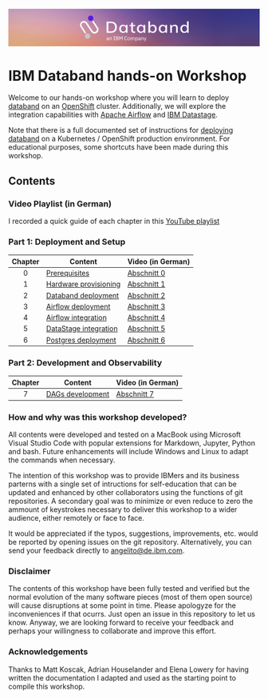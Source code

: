 
![](./pictures/databand1.png)

# IBM Databand hands-on Workshop

Welcome to our hands-on workshop where you will learn to deploy [databand](https://databand.ai/) on an [OpenShift](https://www.redhat.com/en/technologies/cloud-computing/openshift) cluster. Additionally, we will explore the integration capabilities with [Apache Airflow](https://airflow.apache.org/) and [IBM Datastage](https://www.ibm.com/products/datastage).

Note that there is a full documented set of instructions for [deploying databand](https://docs.databand.ai/docs/installing-databand-in-kubernetes-cluster) on a Kubernetes / OpenShift production environment. For educational purposes, some shortcuts have been made during this workshop.

## Contents

### Video Playlist (in German)

I recorded a quick guide of each chapter in this [YouTube playlist](https://youtube.com/playlist?list=PLa8RtivAledWdZsEzl34UUY_Eephzj7pZ)

### Part 1: Deployment and Setup

| Chapter   | Content                                                   | Video (in German)                           |
| :--------:|-----------------------------------------------------------|---------------------------------------------|
| 0         | [Prerequisites](./jupyter/0_prerequisites.ipynb)          |[Abschnitt 0](https://youtu.be/qXYpGCiDJnQ)  |
| 1         | [Hardware provisioning](./jupyter/1_provisioning.ipynb)   |[Abschnitt 1](https://youtu.be/pyn_ZG-_NW8)  |
| 2         | [Databand deployment](./jupyter/2_databand_deploy.ipynb)  |[Abschnitt 2]()  |
| 3         | [Airflow deployment](./jupyter/3_airflow_deploy.ipynb)    |[Abschnitt 3](https://youtu.be/4n49O8ZCrno)  |
| 4         | [Airflow integration](./jupyter/4_airflow_int.ipynb)      |[Abschnitt 4](https://youtu.be/RSnTgBpFd24)  |
| 5         | [DataStage integration](./jupyter/5_datastage_int.ipynb)  |[Abschnitt 5](https://youtu.be/8OZt0w2OGTY)  |
| 6         | [Postgres deployment](./jupyter/6_postgres_deploy.ipynb)  |[Abschnitt 6](https://youtu.be/4Ki8IQpGR8U)  |

### Part 2: Development and Observability

| Chapter   | Content                                                 | Video (in German)                           |
| :--------:|---------------------------------------------------------|---------------------------------------------|
| 7         | [DAGs development](./jupyter/7_dags_dev.ipynb)          |[Abschnitt 7]()  |



### How and why was this workshop developed?

All contents were developed and tested on a MacBook using Microsoft Visual Studio Code with popular extensions for Markdown, Jupyter, Python and bash. Future enhancements will include Windows and Linux to adapt the commands when necessary.

The intention of this workshop was to provide IBMers and its business parterns with a single set of intructions for self-education that can be updated and enhanced by other collaborators using the functions of git repositories. A secondary goal was to minimize or even reduce to zero the ammount of keystrokes necessary to deliver this workshop to a wider audience, either remotely or face to face.

It would be appreciated if the typos, suggestions, improvements, etc. would be reported by opening issues on the git repository. Alternatively, you can send your feedback directly to angelito@de.ibm.com.

### Disclaimer

The contents of this workshop have been fully tested and verified but the normal evolution of the many software pieces (most of them open source) will cause disruptions at some point in time. Please apologyze for the inconveniences if that ocurrs. Just open an issue in this repository to let us know. Anyway, we are looking forward to receive your feedback and perhaps your willingness to collaborate and improve this effort.

### Acknowledgements

Thanks to Matt Koscak, Adrian Houselander and Elena Lowery for having written the documentation I adapted and used as the starting point to compile this workshop.
